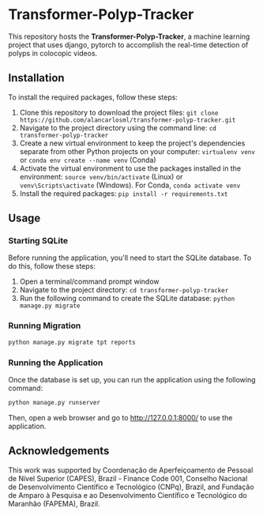 # Transformer-Polyp-Tracker

This repository hosts the **Transformer-Polyp-Tracker**, a machine learning project that uses django, pytorch to accomplish the real-time detection of polyps in colocopic videos.

## Installation

To install the required packages, follow these steps:

1. Clone this repository to download the project files: `git clone https://github.com/alancarlosml/transformer-polyp-tracker.git`
2. Navigate to the project directory using the command line: `cd transformer-polyp-tracker`
3. Create a new virtual environment to keep the project's dependencies separate from other Python projects on your computer: `virtualenv venv` or `conda env create --name venv` (Conda)
4. Activate the virtual environment to use the packages installed in the environment: `source venv/bin/activate` (Linux) or `venv\Scripts\activate` (Windows). For Conda, `conda activate venv`
5. Install the required packages: `pip install -r requirements.txt`

## Usage

### Starting SQLite

Before running the application, you'll need to start the SQLite database. To do this, follow these steps:

1. Open a terminal/command prompt window
2. Navigate to the project directory: `cd transformer-polyp-tracker`
3. Run the following command to create the SQLite database: `python manage.py migrate`

### Running Migration

```python
python manage.py migrate tpt reports
```

### Running the Application

Once the database is set up, you can run the application using the following command:

```python
python manage.py runserver
```

Then, open a web browser and go to http://127.0.0.1:8000/ to use the application.

## Acknowledgements

This work was supported by Coordenação de Aperfeiçoamento de Pessoal de Nível Superior (CAPES), Brazil - Finance Code 001, Conselho Nacional de Desenvolvimento Científico e Tecnológico (CNPq), Brazil, and Fundação de Amparo à Pesquisa e ao Desenvolvimento Científico e Tecnológico do Maranhão (FAPEMA), Brazil.

